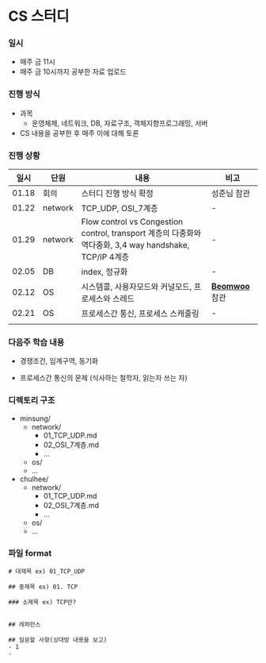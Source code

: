 # CS 스터디

### 일시

* 매주 금 11시
* 매주 금 10시까지 공부한 자료 업로드



### 진행 방식

* 과목
  * 운영체제, 네트워크, DB, 자료구조, 객체지향프로그래밍, 서버
* CS 내용을 공부한 후 매주 이에 대해 토론



### 진행 상황

| 일시  | 단원    | 내용                                                         | 비고                                          |
| ----- | ------- | ------------------------------------------------------------ | --------------------------------------------- |
| 01.18 | 회의    | 스터디 진행 방식 확정                                        | 성준님 참관                                   |
| 01.22 | network | TCP_UDP, OSI_7계층                                           | -                                             |
| 01.29 | network | Flow control vs Congestion control, transport 계층의 다중화와 역다중화, 3,4 way handshake, TCP/IP 4계층 | -                                             |
| 02.05 | DB      | index, 정규화                                                | -                                             |
| 02.12 | OS      | 시스템콜, 사용자모드와 커널모드, 프로세스와 스레드           | [**Beomwoo**](https://github.com/doorBW) 참관 |
| 02.21 | OS      | 프로세스간 통신, 프로세스 스캐줄링                           | -                                             |
|       |         |                                                              |                                               |



### 다음주 학습 내용

* 경쟁조건, 임계구역, 동기화 

* 프로세스간 통신의 문제 (식사하는 철학자, 읽는자 쓰는 자)

  



### 디렉토리 구조

* minsung/
  * network/
    * 01_TCP_UDP.md
    * 02_OSI_7계층.md
    * \...
  * os/
  * \...
* chulhee/
  * network/
    * 01_TCP_UDP.md
    * 02_OSI_7계층.md
    * ...
  * os/
  * ...



### 파일 format

```
# 대제목 ex) 01_TCP_UDP

## 중제목 ex) 01. TCP

### 소제목 ex) TCP란?


## 레퍼런스

## 질문할 사항(상대방 내용을 보고)
- 1
- 
```


